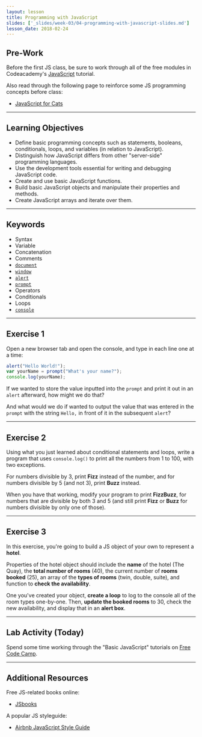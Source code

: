 ```yaml
---
layout: lesson
title: Programming with JavaScript
slides: ['_slides/week-03/04-programming-with-javascript-slides.md']
lesson_date: 2018-02-24
---
```


## Pre-Work

Before the first JS class, be sure to work through all of the free modules in Codeacademy's [JavaScript](https://www.codecademy.com/learn/learn-javascript) tutorial.

Also read through the following page to reinforce some JS programming concepts before class:

* [JavaScript for Cats](http://jsforcats.com/)

---

## Learning Objectives

* Define basic programming concepts such as statements, booleans, conditionals, loops, and variables (in relation to JavaScript).
* Distinguish how JavaScript differs from other "server-side" programming languages.
* Use the development tools essential for writing and debugging JavaScript code.
* Create and use basic JavaScript functions.
* Build basic JavaScript objects and manipulate their properties and methods.
* Create JavaScript arrays and iterate over them.

---

## Keywords

* Syntax
* Variable
* Concatenation
* Comments
* [`document`](https://developer.mozilla.org/en-US/docs/Web/API/document)
* [`window`](https://developer.mozilla.org/en-US/docs/Web/API/Window)
* [`alert`](https://developer.mozilla.org/en-US/docs/Web/API/Window/alert)
* [`prompt`](https://developer.mozilla.org/en-US/docs/Web/API/Window/prompt)
* Operators
* Conditionals
* Loops
* [`console`](https://developer.mozilla.org/en-US/docs/Tools/Web_Console)

---

## Exercise 1

Open a new browser tab and open the console, and type in each line one at a time:

```js
alert("Hello World!");
var yourName = prompt("What's your name?");
console.log(yourName);
```

If we wanted to store the value inputted into the `prompt` and print it out in an `alert` afterward, how might we do that?

And what would we do if wanted to output the value that was entered in the `prompt` with the string `Hello,` in front of it in the subsequent `alert`?

---

## Exercise 2

Using what you just learned about conditional statements and loops, write a program that uses `console.log()` to print all the numbers from 1 to 100, with two exceptions.

For numbers divisible by 3, print **Fizz** instead of the number, and for numbers divisible by 5 (and not 3), print **Buzz** instead.

When you have that working, modify your program to print **FizzBuzz**, for numbers that are divisible by both 3 and 5 (and still print **Fizz** or **Buzz** for numbers divisible by only one of those).

---

## Exercise 3

In this exercise, you're going to build a JS object of your own to represent a **hotel**.

Properties of the hotel object should include the **name** of the hotel (The Quay), the **total number of rooms** (40), the current number of **rooms booked** (25), an array of the **types of rooms** (twin, double, suite), and function to **check the availability**.

One you've created your object, **create a loop** to log to the console all of the room types one-by-one. Then, **update the booked rooms** to 30, check the new availability, and display that in an **alert box**.

---

## Lab Activity (Today)

Spend some time working through the "Basic JavaScript" tutorials on [Free Code Camp](http://www.freecodecamp.com/map).

---

## Additional Resources

Free JS-related books online:

* [JSbooks](http://jsbooks.revolunet.com/)

A popular JS styleguide:

* [Airbnb JavaScript Style Guide](https://github.com/airbnb/javascript)
